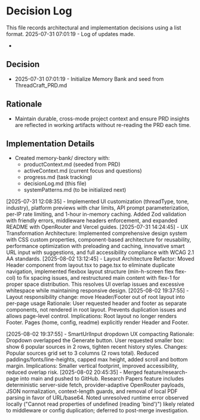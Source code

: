 # Decision Log

This file records architectural and implementation decisions using a list format.
2025-07-31 07:01:19 - Log of updates made.

*

## Decision

* 2025-07-31 07:01:19 - Initialize Memory Bank and seed from ThreadCraft_PRD.md

## Rationale 

* Maintain durable, cross-mode project context and ensure PRD insights are reflected in working artifacts without re-reading the PRD each time.

## Implementation Details

* Created memory-bank/ directory with:
  - productContext.md (seeded from PRD)
  - activeContext.md (current focus and questions)
  - progress.md (task tracking)
  - decisionLog.md (this file)
  - systemPatterns.md (to be initialized next)
<!-- 2025-07-31 07:25:02 - Set Memory Bank status to ACTIVE and synchronized all files -->
[2025-07-31 12:08:35] - Implemented UI customization (threadType, tone, industry), platform previews with char limits, API prompt parameterization, per-IP rate limiting, and 1-hour in-memory caching. Added Zod validation with friendly errors, middleware headers enforcement, and expanded README with OpenRouter and Vercel guides.
[2025-07-31 14:24:45] - UX Transformation Architecture: Implemented comprehensive design system with CSS custom properties, component-based architecture for reusability, performance optimization with preloading and caching, innovative smart URL input with suggestions, and full accessibility compliance with WCAG 2.1 AA standards.
[2025-08-02 13:12:45] - Layout Architecture Refactor: Moved Header component from layout.tsx to page.tsx to eliminate duplicate navigation, implemented flexbox layout structure (min-h-screen flex flex-col) to fix spacing issues, and restructured main content with flex-1 for proper space distribution. This resolves UI overlap issues and excessive whitespace while maintaining responsive design.
[2025-08-02 19:37:55] - Layout responsibility change: move Header/Footer out of root layout into per-page usage
Rationale: User requested header and footer as separate components, not rendered in root layout. Prevents duplication issues and allows page-level control.
Implications: Root layout no longer renders Footer. Pages (home, config, readme) explicitly render Header and Footer.

[2025-08-02 19:37:55] - SmartUrlInput dropdown UX compacting
Rationale: Dropdown overlapped the Generate button. User requested smaller box: show 6 popular sources in 2 rows, tighten recent history styles.
Changes: Popular sources grid set to 3 columns (2 rows total). Reduced paddings/fonts/line-heights, capped max height, added scroll and bottom margin.
Implications: Smaller vertical footprint, improved accessibility, reduced overlap risk.
[2025-08-02 20:45:35] - Merged feature/research-page into main and pushed to GitHub. Research Papers feature includes deterministic server-side fetch, provider-adaptive OpenRouter payloads, JSON normalization, context-length guards, and removal of local PDF parsing in favor of URL/base64. Noted unresolved runtime error observed locally ("Cannot read properties of undefined (reading 'bind')") likely related to middleware or config duplication; deferred to post-merge investigation.